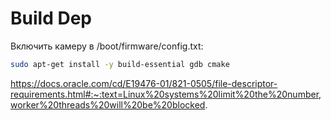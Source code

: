 # Build Dep

Включить камеру в /boot/firmware/config.txt:

```bash
sudo apt-get install -y build-essential gdb cmake
```

https://docs.oracle.com/cd/E19476-01/821-0505/file-descriptor-requirements.html#:~:text=Linux%20systems%20limit%20the%20number,worker%20threads%20will%20be%20blocked.
